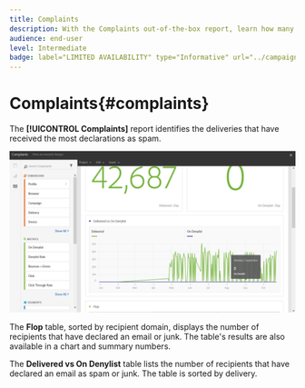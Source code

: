 ```yaml
---
title: Complaints
description: With the Complaints out-of-the-box report, learn how many time delivery was declared as spam.
audience: end-user
level: Intermediate
badge: label="LIMITED AVAILABILITY" type="Informative" url="../campaign-standard-migration-home.md" tooltip="Restricted to Campaign Standard migrated users"
---
```

# Complaints{#complaints}

The **[!UICONTROL Complaints]** report identifies the deliveries that have received the most declarations as spam.

![](assets/delivery_reports_complaints.png)

The **Flop** table, sorted by recipient domain, displays the number of recipients that have declared an email or junk. The table's results are also available in a chart and summary numbers.

The **Delivered vs On Denylist** table lists the number of recipients that have declared an email as spam or junk. The table is sorted by delivery.
